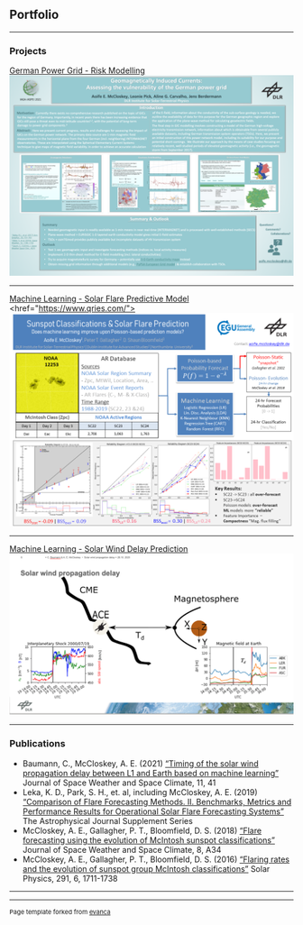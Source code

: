 ## Portfolio

---

### Projects

[German Power Grid - Risk Modelling](/pdf/GIC_project_presentation.pdf)
<img src="images/GIC_project_presentation.png?raw=true"/>

---
[Machine Learning - Solar Flare Predictive Model](/pdf/egu_display_materials.pdf)
<href="https://www.qries.com/"><img src="images/egu_presentation_final.png?raw=true"/>

---
[Machine Learning - Solar Wind Delay Prediction ](/pdf/SWdelay_WAWML.pdf)
<img src="images/swdelay_displayimage.png?raw=true"/>

---

### Publications

- Baumann, C., McCloskey, A. E. (2021)
[“Timing of the solar wind propagation delay between L1 and Earth based on machine learning”](https://doi.org/10.1051/swsc/2021026)
Journal of Space Weather and Space Climate, 11, 41
- Leka, K. D., Park, S. H., et. al, including McCloskey, A. E. (2019)
[“Comparison of Flare Forecasting Methods. II. Benchmarks, Metrics and Performance Results for Operational Solar Flare Forecasting Systems”](https://doi.org/10.3847/1538-4365/ab2e12) 
The Astrophysical Journal Supplement Series
- McCloskey, A. E., Gallagher, P. T., Bloomfield, D. S. (2018)
[“Flare forecasting using the evolution of McIntosh sunspot classifications”](https://doi.org/10.1051/swsc/2018022)
Journal of Space Weather and Space Climate, 8, A34
- McCloskey, A. E., Gallagher, P. T., Bloomfield, D. S. (2016)
[“Flaring rates and the evolution of sunspot group McIntosh classifications”](https://doi.org/10.1007/s11207-016-0933-y)
Solar Physics, 291, 6, 1711-1738 

---




---
<p style="font-size:11px">Page template forked from <a href="https://github.com/evanca/quick-portfolio">evanca</a></p>
<!-- Remove above link if you don't want to attibute -->
